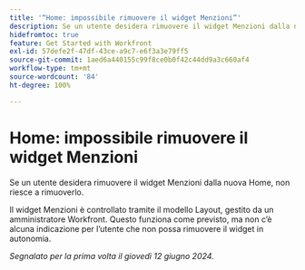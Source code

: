 ```yaml
---
title: '“Home: impossibile rimuovere il widget Menzioni”'
description: Se un utente desidera rimuovere il widget Menzioni dalla nuova Home, non riesce a rimuoverlo.
hidefromtoc: true
feature: Get Started with Workfront
exl-id: 57defe2f-47df-43ce-a9c7-e6f3a3e79ff5
source-git-commit: 1aed6a440155c99f8ce0b0f42c44dd9a3c660af4
workflow-type: tm+mt
source-wordcount: '84'
ht-degree: 100%

---
```


# Home: impossibile rimuovere il widget Menzioni

<!--valid issue; won't fix-->

Se un utente desidera rimuovere il widget Menzioni dalla nuova Home, non riesce a rimuoverlo.

Il widget Menzioni è controllato tramite il modello Layout, gestito da un amministratore Workfront. Questo funziona come previsto, ma non c’è alcuna indicazione per l’utente che non possa rimuovere il widget in autonomia.

_Segnalato per la prima volta il giovedì 12 giugno 2024._
